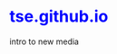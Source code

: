 # tse.github.io
intro to new media
<!DOCTYPE html>
<html>
    <head>
        <meta charset=utf-8">
                            <title>Webpage</title>
                            <style>
                            
                            body {bckground-color:black;
                            color:white;
                            }
                            
                            h1 {font-family: "oswald", sands-serif;
                            color:blue;
                            font -size: 50px}
                            
                            
<body>

<h1><center>Heading number one<br>Random HTML Practice</center></h1>
<h2 style =font-family:"times new roman">Secondary Heading: Font Change</h2>

    
<p>Paragrpah one break <br> line test</p>
<p>Paragrpah two <b>bold</b> and <strong>strong</strong> line test</p>
<p>Paragraph three <i>italic</i> and <em>emphasized</em> line test</p>
<p>Paragraph four <sub>subscript</sub> line test</p>
<p>Paragraph five <sup>superscript</sup> line test</p>
<p>Paragrapg six <a href= "https://www.laguardia.edu">link</a> test</p> 
  


<img src="images/Hard_fought_victory._3.png" alt="Image missing" width="900">

<body bgcolor="#95C7FF"    
    
</body>
</html>
